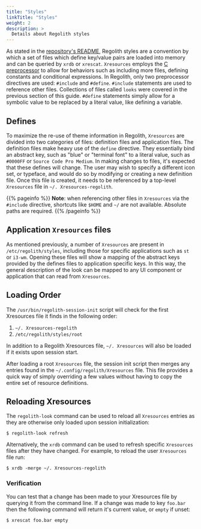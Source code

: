 ```yaml
---
title: "Styles"
linkTitle: "Styles"
weight: 2
description: >
  Details about Regolith styles
---
```


As stated in the [repository's README](https://github.com/regolith-linux/regolith-styles), Regolith styles are a convention by which a set of files which define key/value pairs are loaded into memory and can be queried by `xrdb` or `xrescat`. `Xresources` employs the [C preprocessor](https://en.wikipedia.org/wiki/C_preprocessor) to allow for behaviors such as including more files, defining constants and conditional expressions. In Regolith, only two preprocessor directives are used: `#include` and `#define`. `#include` statements are used to reference other files. Collections of files called `looks` were covered in the previous section of this guide. `#define` statements simply allow for a symbolic value to be replaced by a literal value, like defining a variable.

## Defines

To maximize the re-use of theme information in Regolith, `Xresources` are divided into two categories of files: definition files and application files. The definition files make heavy use of the `define` directive. They essentially bind an abstract key, such as "blue" or "terminal font" to a literal value, such as `#0000FF` or `Source Code Pro Medium`. In making changes to files, it's expected that these defines will change. The user may wish to specify a different icon set, or typeface, and would do so by modifying or creating a new definition file. Once this file is created, it needs to be referenced by a top-level `Xresources` file in `~/. Xresources-regolith`.

{{% pageinfo %}}
**Note**: when referencing other files in `Xresources` via the `#include` directive, shortcuts like `$HOME` and `~/` are not available. Absolute paths are required.
{{% /pageinfo %}}

## Application `Xresources` files

As mentioned previously, a number of `Xresources` are present in `/etc/regolith/styles`, including those for specific applications such as `st` or `i3-wm`. Opening these files will show a mapping of the abstract keys provided by the defines files to application specific keys. In this way, the general description of the look can be mapped to any UI component or application that can read from `Xresources`.

## Loading Order

The `/usr/bin/regolith-session-init` script will check for the first Xresources file it finds in the following order:

1. `~/. Xresources-regolith`
2. `/etc/regolith/styles/root`

In addition to a Regolith Xresources file, `~/. Xresources` will also be loaded if it exists upon session start.

After loading a root `Xresources` file, the session init script then merges any entries found in the `~/.config/regolith/Xresources` file. This file provides a quick way of simply overriding a few values without having to copy the entire set of resource definitions.

## Reloading Xresources

The `regolith-look` command can be used to reload all `Xresources` entries as they are otherwise only loaded upon session initialization:

```console
$ regolith-look refresh
```

Alternatively, the `xrdb` command can be used to refresh specific `Xresources` files after they have changed. For example, to reload the user `Xresources` file run:

```console
$ xrdb -merge ~/. Xresources-regolith
```

### Verification

You can test that a change has been made to your Xresources file by querying it from the command line. If a change was made to key `foo.bar` then the following command will return it's current value, or `empty` if unset:

```console
$ xrescat foo.bar empty
```

